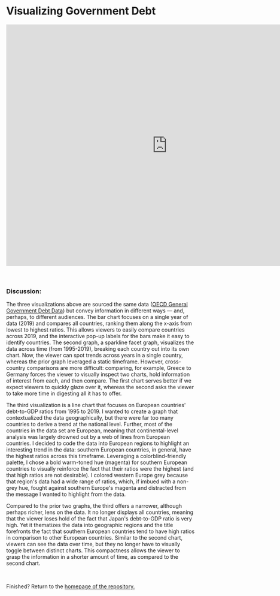 # Visualizing Government Debt


<iframe src="https://data.oecd.org/chart/6O87" width="860" height="645" style="border: 0" mozallowfullscreen="true" webkitallowfullscreen="true" allowfullscreen="true"><a href="https://data.oecd.org/chart/6O87" target="_blank">OECD Chart: General government debt, Total, % of GDP, Annual, 2019</a></iframe>

<br/>

<div class="flourish-embed flourish-chart" data-src="visualisation/11132696"><script src="https://public.flourish.studio/resources/embed.js"></script></div>

<br/>


<div class="flourish-embed flourish-scatter" data-src="visualisation/11140377"><script src="https://public.flourish.studio/resources/embed.js"></script></div>

<br/>

### Discussion:

The three visualizations above are sourced the same data ([OECD General Government Debt Data](https://data.oecd.org/gga/general-government-debt.htm)) but convey information in different ways — and, perhaps, to different audiences. The bar chart focuses on a single year of data (2019) and compares all countries, ranking them along the x-axis from lowest to highest ratios. This allows viewers to easily compare countries across 2019, and the interactive pop-up labels for the bars make it easy to identify countries. The second graph, a sparkline facet graph, visualizes the data across time (from 1995-2019), breaking each country out into its own chart. Now, the viewer can spot trends across years in a single country, whereas the prior graph leveraged a static timeframe. However, cross-country comparisons are more difficult: comparing, for example, Greece to Germany forces the viewer to visually inspect two charts, hold information of interest from each, and then compare. The first chart serves better if we expect viewers to quickly glaze over it, whereas the second asks the viewer to take more time in digesting all it has to offer.  

The third visualization is a line chart that focuses on European countries' debt-to-GDP ratios from 1995 to 2019. I wanted to create a graph that contextualized the data geographically, but there were far too many countries to derive a trend at the national level. Further, most of the countries in the data set are European, meaning that continental-level analysis was largely drowned out by a web of lines from European countries. I decided to code the data into European regions to highlight an interesting trend in the data: southern European countries, in general, have the highest ratios across this timeframe. Leveraging a colorblind-friendly palette, I chose a bold warm-toned hue (magenta) for southern European countries to visually reinforce the fact that their ratios were the highest (and that high ratios are not desirable). I colored western Europe grey because that region's data had a wide range of ratios, which, if imbued with a non-grey hue, fought against southern Europe's magenta and distracted from the message I wanted to highlight from the data. 

Compared to the prior two graphs, the third offers a narrower, although perhaps richer, lens on the data. It no longer displays all countries, meaning that the viewer loses hold of the fact that Japan's debt-to-GDP ratio is very high. Yet it thematizes the data into geographic regions and the title forefronts the fact that southern European countries tend to have high ratios in comparison to other European countries. Similar to the second chart, viewers can see the data over time, but they no longer have to visually toggle between distinct charts. This compactness allows the viewer to grasp the information in a shorter amount of time, as compared to the second chart.

<br/>

Finished? Return to the [homepage of the repository.](README.md)
